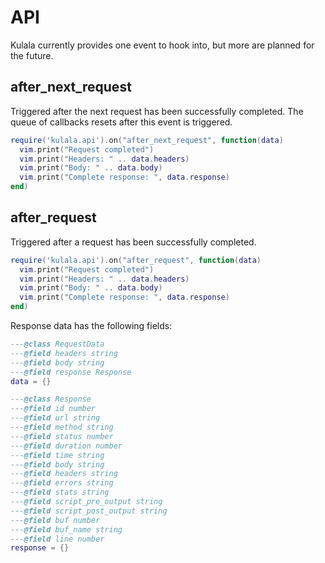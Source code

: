 # API

Kulala currently provides one event to hook into,
but more are planned for the future.

## after_next_request

Triggered after the next request has been successfully completed.
The queue of callbacks resets after this event is triggered.

```lua
require('kulala.api').on("after_next_request", function(data)
  vim.print("Request completed")
  vim.print("Headers: " .. data.headers)
  vim.print("Body: " .. data.body)
  vim.print("Complete response: ", data.response)
end)
```

## after_request

Triggered after a request has been successfully completed.

```lua
require('kulala.api').on("after_request", function(data)
  vim.print("Request completed")
  vim.print("Headers: " .. data.headers)
  vim.print("Body: " .. data.body)
  vim.print("Complete response: ", data.response)
end)
```

Response data has the following fields:

```lua
---@class RequestData
---@field headers string
---@field body string
---@field response Response
data = {}

---@class Response
---@field id number
---@field url string
---@field method string
---@field status number
---@field duration number
---@field time string
---@field body string
---@field headers string
---@field errors string
---@field stats string
---@field script_pre_output string
---@field script_post_output string
---@field buf number
---@field buf_name string
---@field line number
response = {}
```
